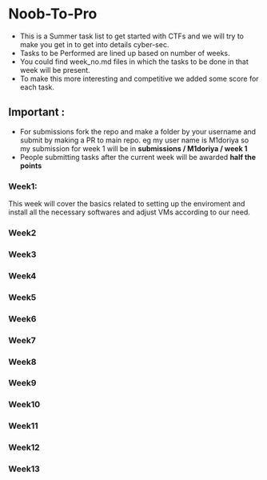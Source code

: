 # Noob-To-Pro
* This is a Summer task list to get started with CTFs and we will try to make you get in to get into details cyber-sec.
* Tasks to be Performed are lined up based on number of weeks.
* You could find week_no.md files in which the tasks to be done in that week will be present. 
* To make this more interesting and competitive we added some score for each task.

## Important :
* For submissions fork the repo and make a folder by your username and submit by making a PR to main repo. eg  my user name is M1doriya so my submission for week 1 will be in  **submissions / M1doriya / week 1**
* People submitting tasks after the current week will be awarded **half the points**

### Week1:
This week will cover the basics related to setting up the enviroment and install all the necessary softwares and adjust VMs according to our need.


### Week2
### Week3
### Week4
### Week5
### Week6
### Week7
### Week8
### Week9
### Week10
### Week11
### Week12
### Week13
